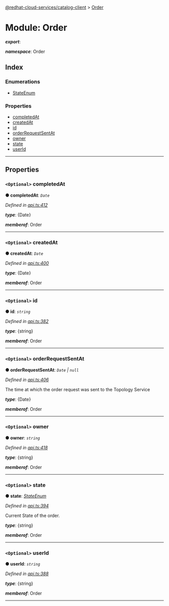 [@redhat-cloud-services/catalog-client](../README.md) > [Order](../modules/order.md)

# Module: Order

*__export__*: 

*__namespace__*: Order

## Index

### Enumerations

* [StateEnum](../enums/order.stateenum.md)

### Properties

* [completedAt](order.md#completedat)
* [createdAt](order.md#createdat)
* [id](order.md#id)
* [orderRequestSentAt](order.md#orderrequestsentat)
* [owner](order.md#owner)
* [state](order.md#state)
* [userId](order.md#userid)

---

## Properties

<a id="completedat"></a>

### `<Optional>` completedAt

**● completedAt**: *`Date`*

*Defined in [api.ts:412](https://github.com/RedHatInsights/javascript-clients/blob/master/packages/catalog/api.ts#L412)*

*__type__*: {Date}

*__memberof__*: Order

___
<a id="createdat"></a>

### `<Optional>` createdAt

**● createdAt**: *`Date`*

*Defined in [api.ts:400](https://github.com/RedHatInsights/javascript-clients/blob/master/packages/catalog/api.ts#L400)*

*__type__*: {Date}

*__memberof__*: Order

___
<a id="id"></a>

### `<Optional>` id

**● id**: *`string`*

*Defined in [api.ts:382](https://github.com/RedHatInsights/javascript-clients/blob/master/packages/catalog/api.ts#L382)*

*__type__*: {string}

*__memberof__*: Order

___
<a id="orderrequestsentat"></a>

### `<Optional>` orderRequestSentAt

**● orderRequestSentAt**: *`Date` \| `null`*

*Defined in [api.ts:406](https://github.com/RedHatInsights/javascript-clients/blob/master/packages/catalog/api.ts#L406)*

The time at which the order request was sent to the Topology Service

*__type__*: {Date}

*__memberof__*: Order

___
<a id="owner"></a>

### `<Optional>` owner

**● owner**: *`string`*

*Defined in [api.ts:418](https://github.com/RedHatInsights/javascript-clients/blob/master/packages/catalog/api.ts#L418)*

*__type__*: {string}

*__memberof__*: Order

___
<a id="state"></a>

### `<Optional>` state

**● state**: *[StateEnum](../enums/order.stateenum.md)*

*Defined in [api.ts:394](https://github.com/RedHatInsights/javascript-clients/blob/master/packages/catalog/api.ts#L394)*

Current State of the order.

*__type__*: {string}

*__memberof__*: Order

___
<a id="userid"></a>

### `<Optional>` userId

**● userId**: *`string`*

*Defined in [api.ts:388](https://github.com/RedHatInsights/javascript-clients/blob/master/packages/catalog/api.ts#L388)*

*__type__*: {string}

*__memberof__*: Order

___

